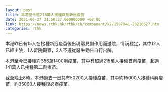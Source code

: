 ```yaml
---
layout: post
title: 本港至今逾215萬人接種首劑新冠疫苗
date: 2021-06-27 21:50:27.000000000 +08:00
link: https://news.rthk.hk/rthk/ch/component/k2/1597941-20210627.htm
categories: rthk
---
```


本港昨日有15人在接種新冠疫苗後出現常見副作用而送院，情況穩定，其中12人已經出院，1人留院觀察，2人不遵從醫生勸告自行出院。

本港至今已接種約356萬1400劑疫苗，其中有超過215萬人接種首劑疫苗，超過141萬人已接種第二劑疫苗。

截至晚上8時，本港過去一日共有50200人接種疫苗，其中約15000人接種科興疫苗，約35000人接種復必泰疫苗。
